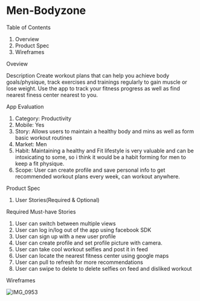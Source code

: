 # Men-Bodyzone

Table of Contents
1. Overview
2. Product Spec
3. Wireframes

Oveview

Description
Create workout plans that can help you achieve body goals/physique, track exercises and trainings regularly to gain muscle or lose weight. Use the app to track your fitness progress as well as find nearest finess center nearest to you. 

App Evaluation 

1. Category: Productivity 
2. Mobile: Yes
3. Story: Allows users to maintain a healthy body and mins as well as form basic workout routines
4. Market: Men
5. Habit: Maintaining a healthy and Fit lifestyle is very valuable and can be intoxicating to some, so i think it would be a habit forming for men to keep a fit physique.
6. Scope: User can create profile and save personal info to get recommended workout plans every week, can workout anywhere.

Product Spec

1. User Stories(Required & Optional)

Required Must-have Stories

1. User can switch between multiple views
2. User can log in/log out of the app using facebook SDK
3. User can sign up with a new user profile
4. User can create profile and set profile picture with camera.
5. User can take cool workout selfies and post it in feed
6. User can locate the nearest fitness center using google maps
7. User can pull to refresh for more recommendations
8. User can swipe to delete to delete selfies on feed and disliked workout

Wireframes 

![IMG_0953](https://user-images.githubusercontent.com/54920800/88073648-6cb16080-cb44-11ea-8302-0f21712835f1.jpeg)


